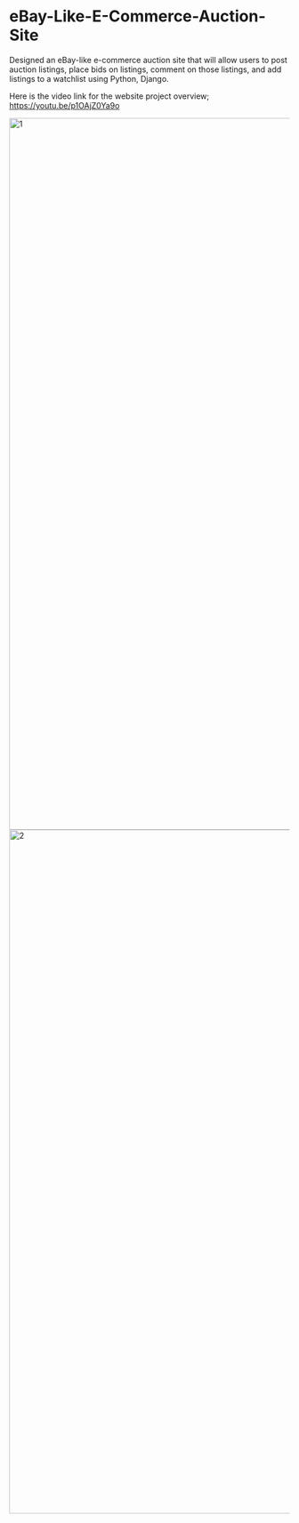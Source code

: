 # eBay-Like-E-Commerce-Auction-Site
Designed an eBay-like e-commerce auction site that will allow users to post auction listings, place bids on listings, comment on those listings, and add listings to a watchlist using Python, Django.


Here is the video link for the website project overview;
https://youtu.be/p1OAjZ0Ya9o


<img width="1280" alt="1" src="https://user-images.githubusercontent.com/44849765/197600081-e5bca729-4bb7-4659-ac2d-bdd4c752a9f4.png">
<br>
<img width="1230" alt="2" src="https://user-images.githubusercontent.com/44849765/197600282-eebf4185-c7b5-4486-be6f-da55dc7b845e.png">
